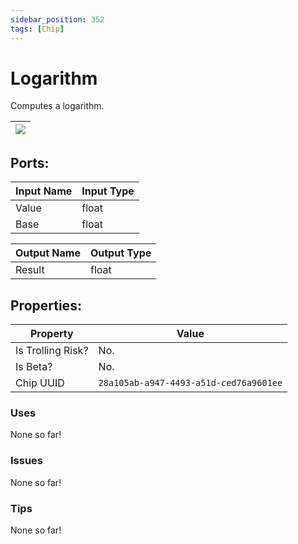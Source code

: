 ```yaml
---
sidebar_position: 352
tags: [Chip]
---
```


# Logarithm


Computes a logarithm.

| ![](https://images-ext-2.discordapp.net/external/MPmIaQzlEPmgGWlgi-WxBBXt0Bjv_zWPkg1y1f_sy3s/https/www.recroomcircuits.com/image/circuit/absolute-value?width=206&height=108) |
|-----|

## Ports:

| Input Name | Input Type |
|-----------|-----------|
| Value | float |
| Base | float |

| Output Name | Output Type |
|-----------|-----------|
| Result | float |

## Properties:

| Property  | Value |
|-------------------|-----------|
| Is Trolling Risk? | No. |
| Is Beta? | No. |
| Chip UUID | `28a105ab-a947-4493-a51d-ced76a9601ee` |

### Uses
None so far!

### Issues
None so far!

### Tips
None so far!
